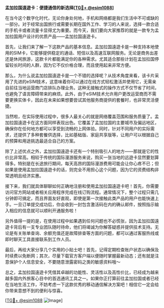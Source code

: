 **孟加拉国遠遊卡：便捷通信的新选择[[TG💪+ @esim1088](https://t.me/s/esim1088)]**

在当今这个数字化时代，无论你身处何地，手机和网络都是我们生活中不可或缺的一部分。对于经常出国旅行或需要长期在国外工作、学习的人来说，选择一款合适的手机卡或者流量卡显得尤为重要。而今天，我们要向大家推荐的就是一款专为孟加拉国用户设计的优质产品——孟加拉国遠遊卡。

首先，让我们来了解一下这款产品的基本信息。孟加拉国遠遊卡是一种支持本地使用的SIM卡，它能够提供稳定的通话、短信以及高速互联网服务。无论是商务出差还是休闲旅游，这款卡片都能满足你的各种需求。尤其适合那些计划在孟加拉国停留较长时间的人群，因为它不仅价格合理，而且使用起来非常方便。

那么，为什么说孟加拉国遠遊卡是一个不错的选择呢？从技术角度来看，该卡片采用了先进的eSIM技术，这意味着你可以通过在线方式轻松激活并使用它，无需亲自前往当地运营商门店排队办理业务。这种无接触式的操作方式不仅节省了时间，也避免了语言障碍带来的麻烦。此外，由于eSIM技术允许用户更改运营商而不需要更换实体卡，因此在未来如果想要尝试其他服务商提供的套餐时，也非常灵活便捷。

当然啦，在实际使用过程中，很多人最关心的就是网络覆盖范围和服务质量了。孟加拉国遠遊卡在这方面同样表现出色。它覆盖了孟加拉国的主要城市及偏远地区，确保你在任何地方都可以享受到流畅的上网体验。同时，针对不同用户的实际需求，还提供了多种套餐供选择，比如基础版、家庭共享版等，让用户可以根据自己的预算和用途挑选最适合自己的方案。

除了上述优点之外，孟加拉国遠遊卡还有一个特别吸引人的地方——那就是它的性价比非常高。相较于传统的国际漫游服务来说，购买一张当地的远遊卡显然要划算得多。特别是在长途旅行期间，每天高昂的国际漫游费用可能会让你心疼不已；但如果是使用孟加拉国遠遊卡的话，则完全不用担心这个问题，因为它的资费结构非常透明且经济实惠。

接下来，我们就具体聊聊如何正确地注册和使用孟加拉国遠遊卡吧！首先，你需要访问官方网站或者相关应用程序完成在线订购流程。通常情况下，整个过程只需几分钟即可搞定，而且界面友好直观，即使是第一次接触此类产品的用户也能快速上手。一旦订单提交成功后，你会收到一封包含激活码在内的确认邮件，按照指示输入相应的信息就可以顺利开通服务啦！

另外值得一提的是，在使用过程中如果遇到任何问题也不必慌张，因为孟加拉国遠遊卡背后有一支专业团队随时待命，他们将竭诚为你解答疑惑并提供技术支持。无论是有关账单查询、余额充值还是故障排查等方面的问题，都可以通过客服热线或即时聊天工具直接联系到工作人员。

最后，再给大家分享几个实用的小贴士吧！首先，记得定期检查账户状态以确保及时续费以免断网；其次，尽量下载官方客户端以便随时掌握最新动态；还有就是注意保护个人信息安全，不要随意泄露密码之类的敏感资料哦～

总之，孟加拉国遠遊卡凭借其卓越的功能性、灵活性以及高性价比，已经成为越来越多国内外旅客心目中的首选通讯工具之一。如果你正打算前往孟加拉国或者已经在当地生活工作，不妨考虑一下这款优秀的移动通信解决方案吧！相信它一定会给你带来意想不到的便利与惊喜。

[[TG💪+ @esim1088](https://t.me/s/esim1088) ![Image](https://i.postimg.cc/4NQfJmqS/Snipaste-2025-05-13-00-14-12.png)]